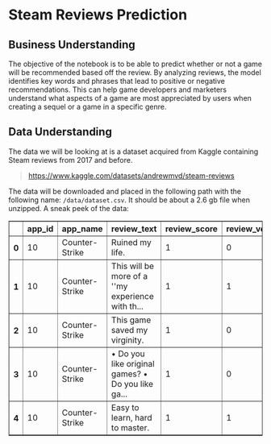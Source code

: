 # Steam Reviews Prediction

## Business Understanding
The objective of the notebook is to be able to predict whether or not a game will be recommended based off the review. By analyzing reviews, the model identifies key words and phrases that lead to positive or negative recommendations. This can help game developers and marketers understand what aspects of a game are most appreciated by users when creating a sequel or a game in a specific genre.

## Data Understanding

The data we will be looking at is a dataset acquired from Kaggle containing Steam reviews from 2017 and before.
> https://www.kaggle.com/datasets/andrewmvd/steam-reviews

The data will be downloaded and placed in the following path with the following name: `/data/dataset.csv`. It should be about a 2.6 gb file when unzipped.
A sneak peek of the data:

<div>
<table border="1" class="dataframe">
  <thead>
    <tr style="text-align: right;">
      <th></th>
      <th>app_id</th>
      <th>app_name</th>
      <th>review_text</th>
      <th>review_score</th>
      <th>review_votes</th>
    </tr>
  </thead>
  <tbody>
    <tr>
      <th>0</th>
      <td>10</td>
      <td>Counter-Strike</td>
      <td>Ruined my life.</td>
      <td>1</td>
      <td>0</td>
    </tr>
    <tr>
      <th>1</th>
      <td>10</td>
      <td>Counter-Strike</td>
      <td>This will be more of a ''my experience with th...</td>
      <td>1</td>
      <td>1</td>
    </tr>
    <tr>
      <th>2</th>
      <td>10</td>
      <td>Counter-Strike</td>
      <td>This game saved my virginity.</td>
      <td>1</td>
      <td>0</td>
    </tr>
    <tr>
      <th>3</th>
      <td>10</td>
      <td>Counter-Strike</td>
      <td>• Do you like original games? • Do you like ga...</td>
      <td>1</td>
      <td>0</td>
    </tr>
    <tr>
      <th>4</th>
      <td>10</td>
      <td>Counter-Strike</td>
      <td>Easy to learn, hard to master.</td>
      <td>1</td>
      <td>1</td>
    </tr>
  </tbody>
</table>
</div>